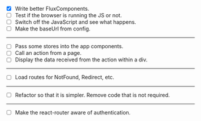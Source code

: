- [x] Write better FluxComponents.
- [ ] Test if the browser is running the JS or not.
- [ ] Switch off the JavaScript and see what happens.
- [ ] Make the baseUrl from config.

_____________________________________________________

- [ ] Pass some stores into the app components.
- [ ] Call an action from a page.
- [ ] Display the data received from the action within a div.

_____________________________________________________

- [ ] Load routes for NotFound, Redirect, etc.

_____________________________________________________

- [ ] Refactor so that it is simpler. Remove code that is not required.

_____________________________________________________

- [ ] Make the react-router aware of authentication.

